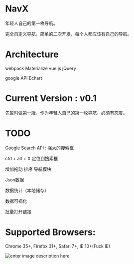 # NavX

年轻人自己的第一枚导航。

完全自定义导航，简单的二次开发，每个人都应该有自己的导航。


# Architecture

webpack 
Materialize
vue.js
jQuery

google API
Echart

# Current Version : v0.1

先暂时做第一版，作为年轻人自己的第一枚导航，必须有态度。


# TODO

Google Search API  : 强大的搜索框

ctrl + alt + X 定位到搜索框

增加拖动 排序 导航模块

Json数据

数据统计（本地储存）

数据可视化

批量打开链接


# Supported Browsers:

Chrome 35+, Firefox 31+, Safari 7+, IE 10+(Fuck IE)

![enter image description here](http://svgporn.com/logos/chrome.svg)

